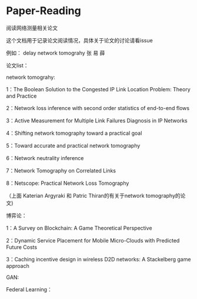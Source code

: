 # Paper-Reading
阅读网络测量相关论文

这个文档用于记录论文阅读情况，具体关于论文的讨论请看issue

例如： delay network tomograhy 张 易 薛

论文list：

network tomograhy:

1：The Boolean Solution to the Congested IP Link Location Problem: Theory and Practice

2：Network loss inference with second order statistics of end-to-end flows

3：Active Measurement for Multiple Link Failures Diagnosis in IP Networks

4：Shifting network tomography toward a practical goal

5：Toward accurate and practical network tomography

6：Network neutrality inference

7：Network Tomography on Correlated Links

8：Netscope: Practical Network Loss Tomography

（上面 Katerian Argyraki 和 Patric Thiran的有关于network tomography的论文)

博弈论：

1：A Survey on Blockchain: A Game Theoretical Perspective

2：Dynamic Service Placement for Mobile Micro-Clouds with Predicted Future Costs 

3：Caching incentive design in wireless D2D networks: A Stackelberg game approach 

GAN:

Federal Learning：
